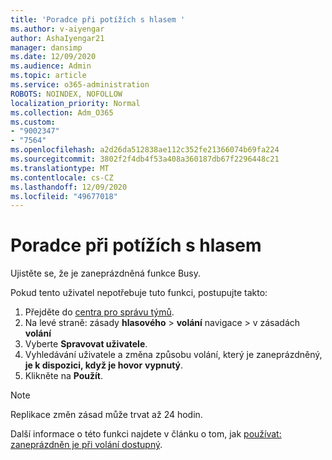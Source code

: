 ```yaml
---
title: 'Poradce při potížích s hlasem '
ms.author: v-aiyengar
author: AshaIyengar21
manager: dansimp
ms.date: 12/09/2020
ms.audience: Admin
ms.topic: article
ms.service: o365-administration
ROBOTS: NOINDEX, NOFOLLOW
localization_priority: Normal
ms.collection: Adm_O365
ms.custom:
- "9002347"
- "7564"
ms.openlocfilehash: a2d26da512838ae112c352fe21366074b69fa224
ms.sourcegitcommit: 3802f2f4db4f53a408a360187db67f2296448c21
ms.translationtype: MT
ms.contentlocale: cs-CZ
ms.lasthandoff: 12/09/2020
ms.locfileid: "49677018"
---
```

# <a name="troubleshooting-voicemail"></a>Poradce při potížích s hlasem

Ujistěte se, že je zaneprázdněná funkce Busy.

Pokud tento uživatel nepotřebuje tuto funkci, postupujte takto:

1. Přejděte do [centra pro správu týmů](https://admin.teams.microsoft.com/policies/calling).
1. Na levé straně: zásady **hlasového**  >  **volání** navigace  >   v zásadách **volání**
1. Vyberte **Spravovat uživatele**.
1. Vyhledávání uživatele a změna způsobu volání, který je zaneprázdněný, **je k dispozici, když je hovor** **vypnutý**.
1. Klikněte na **Použít**.
> [!NOTE]
> Replikace změn zásad může trvat až 24 hodin.

Další informace o této funkci najdete v článku o tom, jak [používat: zaneprázdněn je při volání dostupný](https://docs.microsoft.com/microsoftteams/teams-calling-policy#busy-on-busy-is-available-while-in-a-call).
